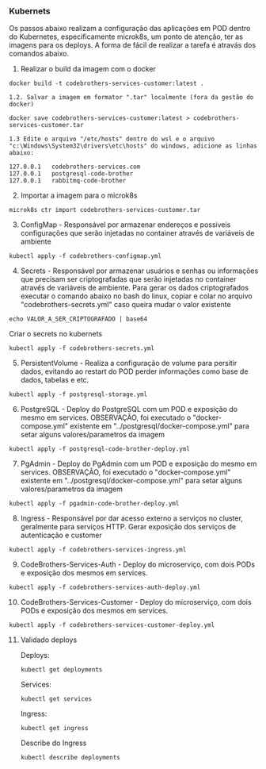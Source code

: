 ### Kubernets

Os passos abaixo realizam a configuração das aplicações em POD dentro do Kubernetes, especificamente microk8s, um ponto de atenção, ter as imagens para os deploys. A forma de fácil de realizar a tarefa é atravás dos comandos abaixo.

1. Realizar o build da imagem com o docker

```
docker build -t codebrothers-services-customer:latest .
```

    1.2. Salvar a imagem em formator ".tar" localmente (fora da gestão do docker) 

```
docker save codebrothers-services-customer:latest > codebrothers-services-customer.tar
```

    1.3 Edite o arquivo "/etc/hosts" dentro do wsl e o arquivo 
    "c:\Windows\System32\drivers\etc\hosts" do windows, adicione as linhas abaixo:

```
127.0.0.1   codebrothers-services.com
127.0.0.1   postgresql-code-brother
127.0.0.1   rabbitmq-code-brother
``` 

2. Importar a imagem para o microk8s

```
microk8s ctr import codebrothers-services-customer.tar
```

3. ConfigMap - Responsável por armazenar endereços e possiveis configurações que serão injetadas no container através de variáveis de ambiente

```
kubectl apply -f codebrothers-configmap.yml
```

4. Secrets - Responsável por armazenar usuários e senhas ou informações que precisam ser criptografadas que serão injetadas no container através de variáveis de ambiente. Para gerar os dados criptografados executar o comando abaixo no bash do linux, copiar e colar no arquivo "codebrothers-secrets.yml" caso queira mudar o valor existente 

```
echo VALOR_A_SER_CRIPTOGRAFADO | base64
```

Criar o secrets no kubernets

```
kubectl apply -f codebrothers-secrets.yml
```

5. PersistentVolume - Realiza a configuração de volume para persitir dados, evitando ao restart do POD perder informações como base de dados, tabelas e etc.

```
kubectl apply -f postgresql-storage.yml
```

6. PostgreSQL - Deploy do PostgreSQL com um POD e exposição do mesmo em services. OBSERVAÇÃO, foi executado o "docker-compose.yml" existente em "../postgresql/docker-compose.yml" para setar alguns valores/parametros da imagem

```
kubectl apply -f postgresql-code-brother-deploy.yml
```

7. PgAdmin - Deploy do PgAdmin com um POD e exposição do mesmo em services. OBSERVAÇÃO, foi executado o "docker-compose.yml" existente em "../postgresql/docker-compose.yml" para setar alguns valores/parametros da imagem

```
kubectl apply -f pgadmin-code-brother-deploy.yml
```

8. Ingress - Responsável por dar acesso externo a serviços no cluster, geralmente para serviços HTTP. Gerar exposição dos serviços de autenticação e customer

```
kubectl apply -f codebrothers-services-ingress.yml
```

9. CodeBrothers-Services-Auth - Deploy do microserviço, com dois PODs e exposição dos mesmos em services. 

```
kubectl apply -f codebrothers-services-auth-deploy.yml
```

10. CodeBrothers-Services-Customer - Deploy do microserviço, com dois PODs e exposição dos mesmos em services. 

```
kubectl apply -f codebrothers-services-customer-deploy.yml
```

11. Validado deploys

    Deploys:

    ```
    kubectl get deployments
    ```

    Services:

    ```
    kubectl get services
    ```

    Ingress:

    ```
    kubectl get ingress
    ```

    Describe do Ingress

    ```
    kubectl describe deployments
    ```